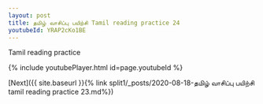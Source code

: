 ```yaml
---
layout: post
title: தமிழ் வாசிப்பு பயிற்சி Tamil reading practice 24
youtubeId: YRAP2cKo1BE
---
```

 
 
Tamil reading practice
 
 
 
 
 


{% include youtubePlayer.html id=page.youtubeId %}
 
[Next]({{ site.baseurl }}{% link  split1/_posts/2020-08-18-தமிழ் வாசிப்பு பயிற்சி tamil reading practice 23.md%})
 
